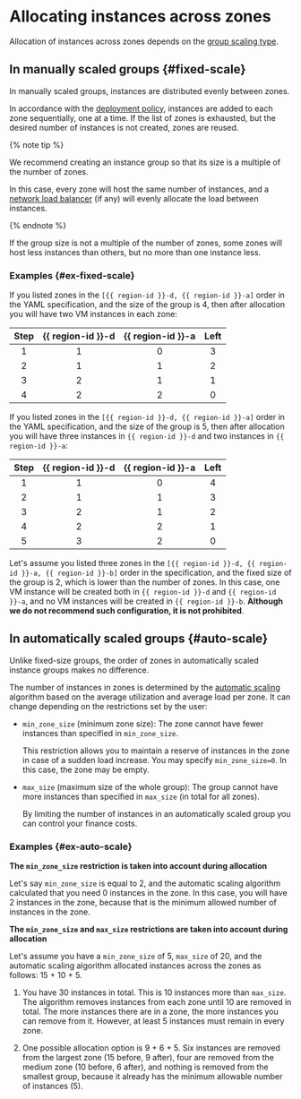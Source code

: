 # Allocating instances across zones


Allocation of instances across zones depends on the [group scaling type](../scale.md).

## In manually scaled groups {#fixed-scale}

In manually scaled groups, instances are distributed evenly between zones.

In accordance with the [deployment policy](../policies/allocation-policy.md), instances are added to each zone sequentially, one at a time. If the list of zones is exhausted, but the desired number of instances is not created, zones are reused.

{% note tip %}

We recommend creating an instance group so that its size is a multiple of the number of zones.

In this case, every zone will host the same number of instances, and a [network load balancer](../../../../network-load-balancer/concepts/index.md) (if any) will evenly allocate the load between instances.

{% endnote %}

If the group size is not a multiple of the number of zones, some zones will host less instances than others, but no more than one instance less.

### Examples {#ex-fixed-scale}

If you listed zones in the `[{{ region-id }}-d, {{ region-id }}-a]` order in the YAML specification, and the size of the group is 4, then after allocation you will have two VM instances in each zone:


| Step | {{ region-id }}-d | {{ region-id }}-a | Left |
| :-: | :-----------: | :-----------: | :------: |
| 1 | 1 | 0 | 3 |
| 2 | 1 | 1 | 2 |
| 3 | 2 | 1 | 1 |
| 4 | 2 | 2 | 0 |


If you listed zones in the `[{{ region-id }}-d, {{ region-id }}-a]` order in the YAML specification, and the size of the group is 5, then after allocation you will have three instances in `{{ region-id }}-d` and two instances in `{{ region-id }}-a`:


| Step | {{ region-id }}-d | {{ region-id }}-a | Left |
| :-: | :-----------: | :-----------: | :------: |
| 1 | 1 | 0 | 4 |
| 2 | 1 | 1 | 3 |
| 3 | 2 | 1 | 2 |
| 4 | 2 | 2 | 1 |
| 5 | 3 | 2 | 0 |


Let's assume you listed three zones in the `[{{ region-id }}-d, {{ region-id }}-a, {{ region-id }}-b]` order in the specification, and the fixed size of the group is 2, which is lower than the number of zones. In this case, one VM instance will be created both in `{{ region-id }}-d` and `{{ region-id }}-a`, and no VM instances will be created in `{{ region-id }}-b`. **Although we do not recommend such configuration, it is not prohibited**.

## In automatically scaled groups {#auto-scale}

Unlike fixed-size groups, the order of zones in automatically scaled instance groups makes no difference.

The number of instances in zones is determined by the [automatic scaling](../scale.md#auto-scale) algorithm based on the average utilization and average load per zone. It can change depending on the restrictions set by the user:

* `min_zone_size` (minimum zone size): The zone cannot have fewer instances than specified in `min_zone_size`.

   This restriction allows you to maintain a reserve of instances in the zone in case of a sudden load increase.
   You may specify `min_zone_size=0`. In this case, the zone may be empty.

* `max_size` (maximum size of the whole group): The group cannot have more instances than specified in `max_size` (in total for all zones).

   By limiting the number of instances in an automatically scaled group you can control your finance costs.

### Examples {#ex-auto-scale}

**The `min_zone_size` restriction is taken into account during allocation**

Let's say `min_zone_size` is equal to 2, and the automatic scaling algorithm calculated that you need 0 instances in the zone. In this case, you will have 2 instances in the zone, because that is the minimum allowed number of instances in the zone.

**The `min_zone_size` and `max_size` restrictions are taken into account during allocation**

Let's assume you have a `min_zone_size` of 5, `max_size` of 20, and the automatic scaling algorithm allocated instances across the zones as follows: 15 + 10 + 5.

1. You have 30 instances in total. This is 10 instances more than `max_size`. The algorithm removes instances from each zone until 10 are removed in total.
   The more instances there are in a zone, the more instances you can remove from it. However, at least 5 instances must remain in every zone.

1. One possible allocation option is 9 + 6 + 5.
   Six instances are removed from the largest zone (15 before, 9 after), four are removed from the medium zone (10 before, 6 after), and nothing is removed from the smallest group, because it already has the minimum allowable number of instances (5).
